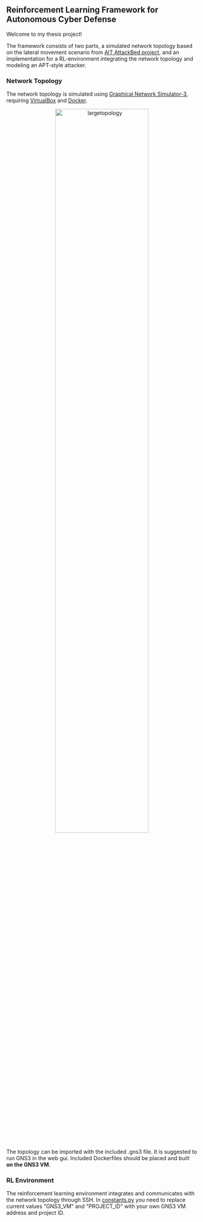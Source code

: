 ## Reinforcement Learning Framework for Autonomous Cyber Defense
Welcome to my thesis project!

The framework consists of two parts, a simulated network topology based on the lateral movement scenario from [AIT AttackBed project](https://github.com/ait-testbed/attackbed), and an implementation for a RL-environment integrating the network topology and modeling an APT-style attacker.

### Network Topology
The network topology is simulated using [Graphical Network Simulator-3](https://www.gns3.com/), requiring [VirtualBox](https://www.virtualbox.org/wiki/Downloads) and [Docker](https://www.docker.com/).
<p align="center">
<img style="width:70%;" alt="largetopology" src="https://github.com/user-attachments/assets/16fe74ef-49f7-496f-9b5b-19f74a0b475a" />
</p>

The topology can be imported with the included .gns3 file.
It is suggested to run GNS3 in the web gui. 
Included Dockerfiles should be placed and built **on the GNS3 VM**.

### RL Environment
The reinforcement learning environment integrates and communicates with the network topology through SSH. In [constants.py](/environment_files/constants.py) you need to replace current values "GNS3_VM" and "PROJECT_ID" with your own GNS3 VM address and project ID.
